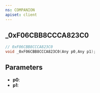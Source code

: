 ```yaml
---
ns: COMPANION
apiset: client
---
```

## _0xF06CBB8CCCA823C0

```c
// 0xF06CBB8CCCA823C0
void _0xF06CBB8CCCA823C0(Any p0,Any p1);
```


## Parameters
* **p0**:
* **p1**: